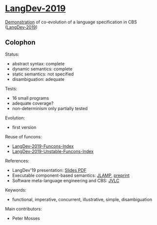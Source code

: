 [LangDev-2019]
==============

[Demonstration] of co-evolution of a language specification in CBS
([LangDev-2019])

Colophon
--------

Status:
- abstract syntax:   complete
- dynamic semantics: complete
- static semantics:  not specified
- disambiguation:    adequate

Tests:
- 16 small programs
- adequate coverage?
- non-determinism only partially tested

Evolution:
- first version

Reuse of funcons:
- [LangDev-2019-Funcons-Index]
- [LangDev-2019-Unstable-Funcons-Index]

References:
- LangDev'19 presentation:
    [Slides PDF](https://pdmosses.github.io/meetings/LangDev-2019/LangDev-2019-slides.pdf)
- Executable component-based semantics:
    [JLAMP](https://doi.org/10.1016/j.jlamp.2018.12.004),
    [preprint](https://pdmosses.github.io/papers/Binsbergen2019ECBS/preprint.pdf)
- Software meta-language engineering and CBS:
    [JVLC](https://doi.org/10.1016/j.jvlc.2018.11.003)

Keywords:
- functional, imperative, concurrent, illustrative, simple, disambiguation

Main contributors:
- Peter Mosses

[LangDev Meetup 2019]: http://langdevcon.org "HOME PAGE"

[Demonstration]: LD-demo

[LangDev-2019]:                        LD-cbs/LD/LD-Start "CBS"
[LangDev-2019-Funcons-Index]:          LD-cbs/LD/LD-Funcons-Index
[LangDev-2019-Unstable-Funcons-Index]: LD-cbs/LD/LD-Unstable-Funcons-Index

